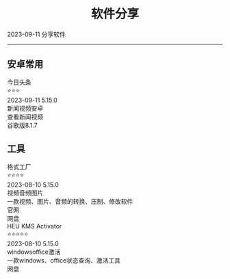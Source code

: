 # <div align="center">软件分享</div>
  <span id='date'>2023-09-11</span>
  <span class='key-tag'>分享</span><span class='key-tag'>软件</span>
  - - -
  

## 安卓常用
<div class='share-soft'><div class='soft-item item'>
          <div class='flex'>
            <a stars='4'>今日头条</a>
            <div class='title-after'>⭐⭐⭐</div>
          </div>
          <div class='soft-detail'>
            <div class='soft-info'>
            <span id="date" >2023-09-11</span>
            <span id="version" >5.15.0</span>
            <div class='soft-tag'>
              <span class='tag'>新闻</span><span class='tag'>视频</span><span class='tag'>安卓</span>
            </div>
          </div>
          <div class='info'>
            查看新闻视频
          </div>
          <div class='dl flex'>
            <span to='https://www.lanzouq.com/i7LRV180sotg'>谷歌版8.1.7</span>
          </div>
          </div>
        </div>
      </div>

## 工具
<div class='share-soft'><div class='soft-item item'>
          <div class='flex'>
            <a stars='4'>格式工厂</a>
            <div class='title-after'>⭐⭐⭐⭐</div>
          </div>
          <div class='soft-detail'>
            <div class='soft-info'>
            <span id="date" >2023-08-10</span>
            <span id="version" >5.15.0</span>
            <div class='soft-tag'>
              <span class='tag'>视频</span><span class='tag'>音频</span><span class='tag'>图片</span>
            </div>
          </div>
          <div class='info'>
            一款视频、图片、音频的转换、压制、修改软件
          </div>
          <div class='dl flex'>
            <span to='http://formatfactory.org/CN/index.html'>官网</span><div class='decrypt undecrypt' jmType='html' value='U2FsdGVkX1+7gFsaIGTE9QHRPTCuSSTu2KJ6B9S/6n5uTFP28WACF0g56Fvg/LzYW9MTiKJrho3LsRjK+IJ0jO5/F0SeLaALqqakRQtG3hs='><span>网盘</span></div>
          </div>
          </div>
        </div>
      <div class='soft-item item'>
          <div class='flex'>
            <a stars='4'>HEU KMS Activator </a>
            <div class='title-after'>⭐⭐⭐⭐⭐</div>
          </div>
          <div class='soft-detail'>
            <div class='soft-info'>
            <span id="date" >2023-08-10</span>
            <span id="version" >5.15.0</span>
            <div class='soft-tag'>
              <span class='tag'>windows</span><span class='tag'>office</span><span class='tag'>激活</span>
            </div>
          </div>
          <div class='info'>
            一款windows、office状态查询、激活工具
          </div>
          <div class='dl flex'>
            <div class='decrypt undecrypt' jmType='html' value='U2FsdGVkX184z6tfh1n+82bwNItN/VX3ytnwUVgz/Cbj6r0U2EE513GhmBwvTWoPTOrBDkR1ab8vQ0wSSFC06jQKFcyEFpkdWHUr6NFKufw='><span>网盘</span></div>
          </div>
          </div>
        </div>
      </div>